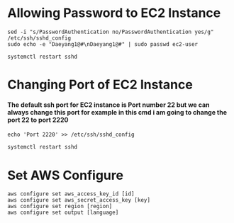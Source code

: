 # Allowing Password to EC2 Instance
```
sed -i "s/PasswordAuthentication no/PasswordAuthentication yes/g" /etc/ssh/sshd_config
sudo echo -e "Daeyang1@#\nDaeyang1@#" | sudo passwd ec2-user
```
``` systemctl restart sshd ```
# Changing Port of EC2 Instance
#### The default ssh port for EC2 instance is Port number 22 but we can always change this port for example in this cmd i am going to change the port 22 to port 2220
```
echo 'Port 2220' >> /etc/ssh/sshd_config
```
``` systemctl restart sshd ```
# Set AWS Configure
```
aws configure set aws_access_key_id [id]
aws configure set aws_secret_access_key [key]
aws configure set region [region]
aws configure set output [language]
